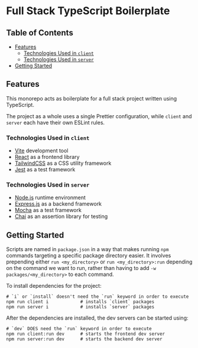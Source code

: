 # Full Stack TypeScript Boilerplate

## Table of Contents
- [Features](#features)
    - [Technologies Used in `client`](#tech-client)
    - [Technologies Used in `server`](#tech-server)
- [Getting Started](#getting-started)


## Features <a name="features"></a>
This monorepo acts as boilerplate for a full stack project written using TypeScript. 

The project as a whole uses a single Prettier configuration, while `client` and `server` each have their own ESLint rules.

### Technologies Used in `client` <a name="tech-client"></a>
- [Vite](https://vitejs.dev/) development tool
- [React](https://reactjs.org/) as a frontend library
- [TailwindCSS](https://tailwindcss.com/) as a CSS utility framework
- [Jest](https://jestjs.io/) as a test framework

### Technologies Used in `server` <a name="tech-server"></a>
- [Node.js](https://nodejs.org/en/) runtime environment
- [Express.js](https://expressjs.com/) as a backend framework
- [Mocha](https://mochajs.org/) as a test framework
- [Chai](https://www.chaijs.com/) as an assertion library for testing


## Getting Started <a name="getting-started"></a>

Scripts are named in `package.json` in a way that makes running `npm` commands targeting a specific package directory easier. It involves prepending either `run <my_directory>` or `run <my_directory>:run` depending on the command we want to run, rather than having to add `-w packages/<my_directory>` to each command.

To install dependencies for the project:
```
# `i` or `install` doesn't need the `run` keyword in order to execute
npm run client i            # installs `client` packages
npm run server i            # installs `server` packages
```

After the dependencies are installed, the dev servers can be started using:
```
# `dev` DOES need the `run` keyword in order to execute
npm run client:run dev      # starts the frontend dev server
npm run server:run dev      # starts the backend dev server
```
